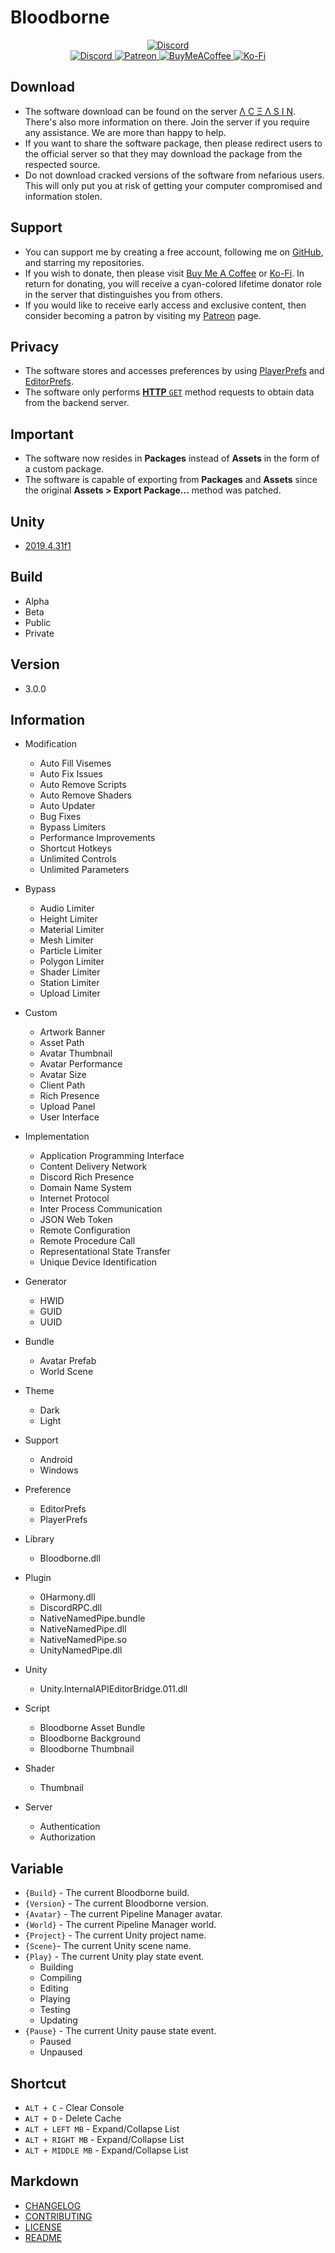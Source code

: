 # **Bloodborne**

[GitHub]: https://github.com/AceAsin
[Discord]: https://discord.gg/AceAsin
[Patreon]: https://patreon.com/AceAsin
[BuyMeACoffee]: https://buymeacoffee.com/aceasin
[Ko-Fi]: https://ko-fi.com/aceasin

<div align='center'>
    <a href='https://discord.gg/U8vHS7y' title='Discord'>
        <img alt='Discord' src='../Asset/Image/Background.png' />
    </a>
</div>

<div align='center'>
    <a href='https://discord.gg/AceAsin'>
        <img alt='Discord' src='https://img.shields.io/discord/492294696912158720?color=5865F2&logoColor=FFFFFF&label=%CE%9B%20C%20%CE%9E%20%CE%9B%20S%20I%20N&logo=Discord&style=for-the-badge' />
    </a>
    <a href='https://patreon.com/AceAsin' title='Patreon'>
        <img alt='Patreon' src='https://img.shields.io/badge/dynamic/json?url=https%3A%2F%2Fwww.patreon.com%2Fapi%2Fcampaigns%2F1839759&query=data.attributes.patron_count&suffix=%20Patrons&color=FF5441&label=Patreon&logo=Patreon&logoColor=FFFFFF&style=for-the-badge' />
    </a>
    <a href='https://buymeacoffee.com/aceasin' title='BuyMeACoffee'>
        <img alt='BuyMeACoffee' src='https://img.shields.io/badge/Buy%20Me%20A%20Coffee-Buy-FFDD00?logo=buymeacoffee&logoColor=FFFFFF&style=for-the-badge' />
    </a>
    <a href='https://ko-fi.com/aceasin' title='Ko-Fi'>
        <img alt='Ko-Fi' src='https://img.shields.io/badge/Ko--Fi-Buy-FF5E5B?logo=Ko-Fi&logoColor=FFFFFF&style=for-the-badge' />
    </a>
</div>

## Download

- The software download can be found on the server [Λ C Ξ Λ S I N][Discord]. There's also more information on there. Join the server if you require any assistance. We are more than happy to help.
- If you want to share the software package, then please redirect users to the official server so that they may download the package from the respected source.
- Do not download cracked versions of the software from nefarious users. This will only put you at risk of getting your computer compromised and information stolen.

## Support

- You can support me by creating a free account, following me on [GitHub][GitHub], and starring my repositories.
- If you wish to donate, then please visit [Buy Me A Coffee][BuyMeACoffee] or [Ko-Fi][Ko-Fi]. In return for donating, you will receive a cyan-colored lifetime donator role in the server that distinguishes you from others.
- If you would like to receive early access and exclusive content, then consider becoming a patron by visiting my [Patreon][Patreon] page.

## Privacy

- The software stores and accesses preferences by using [PlayerPrefs](https://docs.unity3d.com/ScriptReference/PlayerPrefs.html) and [EditorPrefs](https://docs.unity3d.com/ScriptReference/EditorPrefs.html).
- The software only performs [**HTTP** `GET`](https://developer.mozilla.org/en-US/docs/Web/HTTP/Methods/GET) method requests to obtain data from the backend server.

## Important

- The software now resides in **Packages** instead of **Assets** in the form of a custom package.
- The software is capable of exporting from **Packages** and **Assets** since the original **Assets > Export Package...** method was patched.

## Unity

- [2019.4.31f1](https://docs.vrchat.com/docs/current-unity-version)

## Build

- Alpha
- Beta
- Public
- Private

## Version

- 3.0.0

## Information

- Modification
  - Auto Fill Visemes
  - Auto Fix Issues
  - Auto Remove Scripts
  - Auto Remove Shaders
  - Auto Updater
  - Bug Fixes
  - Bypass Limiters
  - Performance Improvements
  - Shortcut Hotkeys
  - Unlimited Controls
  - Unlimited Parameters

- Bypass
  - Audio Limiter
  - Height Limiter
  - Material Limiter
  - Mesh Limiter
  - Particle Limiter
  - Polygon Limiter
  - Shader Limiter
  - Station Limiter
  - Upload Limiter

- Custom
  - Artwork Banner
  - Asset Path
  - Avatar Thumbnail
  - Avatar Performance
  - Avatar Size
  - Client Path
  - Rich Presence
  - Upload Panel
  - User Interface

- Implementation
  - Application Programming Interface
  - Content Delivery Network
  - Discord Rich Presence
  - Domain Name System
  - Internet Protocol
  - Inter Process Communication
  - JSON Web Token
  - Remote Configuration
  - Remote Procedure Call
  - Representational State Transfer
  - Unique Device Identification

- Generator
  - HWID
  - GUID
  - UUID

- Bundle
  - Avatar Prefab
  - World Scene

- Theme
  - Dark
  - Light

- Support
  - Android
  - Windows

- Preference
  - EditorPrefs
  - PlayerPrefs

- Library
  - Bloodborne.dll

- Plugin
  - 0Harmony.dll
  - DiscordRPC.dll
  - NativeNamedPipe.bundle
  - NativeNamedPipe.dll
  - NativeNamedPipe.so
  - UnityNamedPipe.dll

- Unity
  - Unity.InternalAPIEditorBridge.011.dll

- Script
  - Bloodborne Asset Bundle
  - Bloodborne Background
  - Bloodborne Thumbnail

- Shader
  - Thumbnail

- Server
  - Authentication
  - Authorization

## Variable

- `{Build}` - The current Bloodborne build.
- `{Version}` - The current Bloodborne version.
- `{Avatar}` - The current Pipeline Manager avatar.
- `{World}` - The current Pipeline Manager world.
- `{Project}` - The current Unity project name.
- `{Scene}`- The current Unity scene name.
- `{Play}` - The current Unity play state event.
  - Building
  - Compiling
  - Editing
  - Playing
  - Testing
  - Updating
- `{Pause}` - The current Unity pause state event.
  - Paused
  - Unpaused

## Shortcut

- `ALT + C` - Clear Console
- `ALT + D` - Delete Cache
- `ALT + LEFT MB` - Expand/Collapse List
- `ALT + RIGHT MB` - Expand/Collapse List
- `ALT + MIDDLE MB` - Expand/Collapse List

## Markdown

- [CHANGELOG](CHANGELOG.md)
- [CONTRIBUTING](CONTRIBUTING.md)
- [LICENSE](LICENSE.md)
- [README](README.md)
